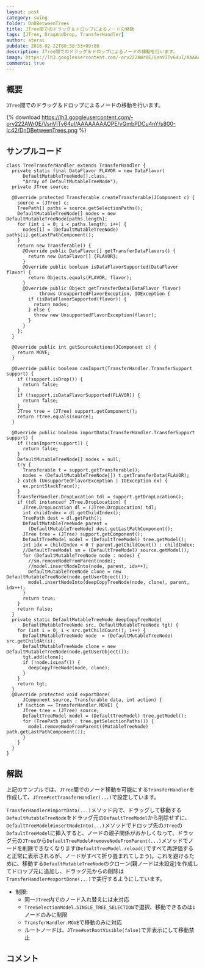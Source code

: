 ```yaml
---
layout: post
category: swing
folder: DnDBetweenTrees
title: JTree間でのドラッグ＆ドロップによるノードの移動
tags: [JTree, DragAndDrop, TransferHandler]
author: aterai
pubdate: 2016-02-22T00:58:53+09:00
description: JTree間でのドラッグ＆ドロップによるノードの移動を行います。
image: https://lh3.googleusercontent.com/-orv222AWr0E/VsnVITv64uI/AAAAAAAAOPE/vGmbPDCu4nY/s800-Ic42/DnDBetweenTrees.png
comments: true
---
```

## 概要
`JTree`間でのドラッグ＆ドロップによるノードの移動を行います。

{% download https://lh3.googleusercontent.com/-orv222AWr0E/VsnVITv64uI/AAAAAAAAOPE/vGmbPDCu4nY/s800-Ic42/DnDBetweenTrees.png %}

## サンプルコード
<pre class="prettyprint"><code>class TreeTransferHandler extends TransferHandler {
  private static final DataFlavor FLAVOR = new DataFlavor(
      DefaultMutableTreeNode[].class,
      "Array of DefaultMutableTreeNode");
  private JTree source;

  @Override protected Transferable createTransferable(JComponent c) {
    source = (JTree) c;
    TreePath[] paths = source.getSelectionPaths();
    DefaultMutableTreeNode[] nodes = new DefaultMutableTreeNode[paths.length];
    for (int i = 0; i &lt; paths.length; i++) {
      nodes[i] = (DefaultMutableTreeNode) paths[i].getLastPathComponent();
    }
    return new Transferable() {
      @Override public DataFlavor[] getTransferDataFlavors() {
        return new DataFlavor[] {FLAVOR};
      }
      @Override public boolean isDataFlavorSupported(DataFlavor flavor) {
        return Objects.equals(FLAVOR, flavor);
      }
      @Override public Object getTransferData(DataFlavor flavor)
            throws UnsupportedFlavorException, IOException {
        if (isDataFlavorSupported(flavor)) {
          return nodes;
        } else {
          throw new UnsupportedFlavorException(flavor);
        }
      }
    };
  }

  @Override public int getSourceActions(JComponent c) {
    return MOVE;
  }

  @Override public boolean canImport(TransferHandler.TransferSupport support) {
    if (!support.isDrop()) {
      return false;
    }
    if (!support.isDataFlavorSupported(FLAVOR)) {
      return false;
    }
    JTree tree = (JTree) support.getComponent();
    return !tree.equals(source);
  }

  @Override public boolean importData(TransferHandler.TransferSupport support) {
    if (!canImport(support)) {
      return false;
    }
    DefaultMutableTreeNode[] nodes = null;
    try {
      Transferable t = support.getTransferable();
      nodes = (DefaultMutableTreeNode[]) t.getTransferData(FLAVOR);
    } catch (UnsupportedFlavorException | IOException ex) {
      ex.printStackTrace();
    }
    TransferHandler.DropLocation tdl = support.getDropLocation();
    if (tdl instanceof JTree.DropLocation) {
      JTree.DropLocation dl = (JTree.DropLocation) tdl;
      int childIndex = dl.getChildIndex();
      TreePath dest = dl.getPath();
      DefaultMutableTreeNode parent =
        (DefaultMutableTreeNode) dest.getLastPathComponent();
      JTree tree = (JTree) support.getComponent();
      DefaultTreeModel model = (DefaultTreeModel) tree.getModel();
      int idx = childIndex &lt; 0 ? parent.getChildCount() : childIndex;
      //DefaultTreeModel sm = (DefaultTreeModel) source.getModel();
      for (DefaultMutableTreeNode node : nodes) {
        //sm.removeNodeFromParent(node);
        //model.insertNodeInto(node, parent, idx++);
        DefaultMutableTreeNode clone = new DefaultMutableTreeNode(node.getUserObject());
        model.insertNodeInto(deepCopyTreeNode(node, clone), parent, idx++);
      }
      return true;
    }
    return false;
  }
  private static DefaultMutableTreeNode deepCopyTreeNode(
      DefaultMutableTreeNode src, DefaultMutableTreeNode tgt) {
    for (int i = 0; i &lt; src.getChildCount(); i++) {
      DefaultMutableTreeNode node  = (DefaultMutableTreeNode) src.getChildAt(i);
      DefaultMutableTreeNode clone = new DefaultMutableTreeNode(node.getUserObject());
      tgt.add(clone);
      if (!node.isLeaf()) {
        deepCopyTreeNode(node, clone);
      }
    }
    return tgt;
  }
  @Override protected void exportDone(
      JComponent source, Transferable data, int action) {
    if (action == TransferHandler.MOVE) {
      JTree tree = (JTree) source;
      DefaultTreeModel model = (DefaultTreeModel) tree.getModel();
      for (TreePath path : tree.getSelectionPaths()) {
        model.removeNodeFromParent((MutableTreeNode) path.getLastPathComponent());
      }
    }
  }
}
</code></pre>

## 解説
上記のサンプルでは、`JTree`間でのノード移動を可能にする`TransferHandler`を作成して、`JTree#setTransferHandler(...)`で設定しています。

`TransferHandler#importData(...)`メソッド内で、ドラッグして移動する`DefaultMutableTreeNode`をドラッグ元の`DefaultTreeModel`から削除せずに、`DefaultTreeModel#insertNodeInto(...)`メソッドでドロップ先の`JTree`の`DefaultTreeModel`に挿入すると、ノードの親子関係がおかしくなって、ドラッグ元の`JTree`から`DefaultTreeModel#removeNodeFromParent(...)`メソッドでノードを削除できなくなります(`DefaultTreeModel.reload()`ですべて再評価すると正常に表示されるが、ノードがすべて折り畳まれてしまう)。これを避けるために、移動する`DefaultMutableTreeNode`のクローン(親ノードは未設定)を作成してドロップ元に追加し、ドラッグ元からの削除は`TransferHandler#exportDone(...)`で実行するようにしています。

- 制限:
    - 同一`JTree`内でのノード入れ替えには未対応
    - `TreeSelectionModel.SINGLE_TREE_SELECTION`で選択、移動できるのは`1`ノードのみに制限
    - `TransferHandler.MOVE`で移動のみに対応
    - ルートノードは、`JTree#setRootVisible(false)`で非表示にして移動禁止

<!-- dummy comment line for breaking list -->

## コメント
